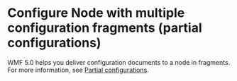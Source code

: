# Configure Node with multiple configuration fragments (partial configurations)

WMF 5.0 helps you deliver configuration documents to a node in fragments. For more information, see [Partial configurations](../dsc/partialConfigs.md).
